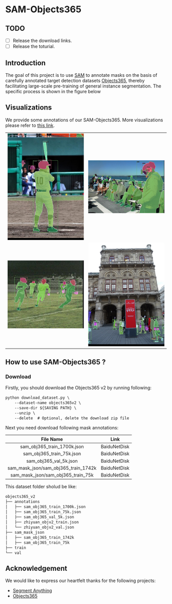 # SAM-Objects365

## TODO
- [ ] Release the download links.
- [ ] Release the toturial.

## Introduction

The goal of this project is to use [SAM](https://github.com/facebookresearch/segment-anything) to annotate masks on the basis of carefully annotated target detection datasets [Objects365](http://www.objects365.org/overview.html), thereby facilitating large-scale pre-training of general instance segmentation. The specific process is shown in the figure below

## Visualizations
We provide some annotations of our SAM-Objects365. More visualizations please refer to [this link](https://github.com/KainingYing/SAM_Objects365/releases/download/demo/obj365_500.zip).

<table>
  <tr>
    <td><img src="assets/objects365_v1_00319323.jpg" width="400" /></td> 
    <td><img src="assets/objects365_v1_00418898.jpg" width="400" /></td>
  </tr>
  <tr>
    <td><img src="assets/objects365_v1_00456796.jpg" width="400" /></td>
    <td><img src="assets/objects365_v2_00900358.jpg" width="400" /></td>
  </tr>
</table>

## How to use SAM-Objects365 ?

### Download
Firstly, you should download the Objects365 v2 by running following:
```shell
python download_dataset.py \
    --dataset-name objects365v2 \
    --save-dir ${SAVING PATH} \
    --unzip \
    --delete  # Optional, delete the download zip file
``` 

Next you need download following mask annotations:

|      File Name                         |     Link            |  
|:-:|:-:|
| sam_obj365_train_1700k.json            | BaiduNetDisk        |
| sam_obj365_train_75k.json              | BaiduNetDisk        |
| sam_obj365_val_5k.json                 | BaiduNetDisk        |
| sam_mask_json/sam_obj365_train_1742k   | BaiduNetDisk        |
| sam_mask_json/sam_obj365_train_75k     | BaiduNetDisk        |

This dataset folder sholud be like:

```
objects365_v2
├── annotations
│   ├── sam_obj365_train_1700k.json
│   ├── sam_obj365_train_75k.json
│   ├── sam_obj365_val_5k.json
│   ├── zhiyuan_objv2_train.json
│   └── zhiyuan_objv2_val.json
├── sam_mask_json
│   ├── sam_obj365_train_1742k
│   ├── sam_obj365_train_75k
├── train
└── val
```

## Acknowledgement

We would like to express our heartfelt thanks for the following projects:

- [Segment Anything](https://github.com/facebookresearch/segment-anything)
- [Objects365](http://www.objects365.org/overview.html)
